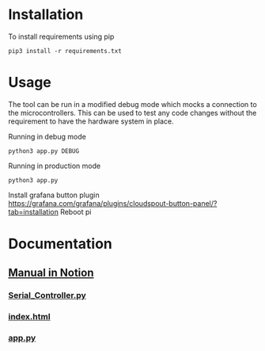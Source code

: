 # Installation

To install requirements using pip
```
pip3 install -r requirements.txt
```

# Usage

The tool can be run in a modified debug mode which mocks a connection to the microcontrollers. This can be used to test any code changes without the requirement to have the hardware system in place. 

Running in debug mode
```
python3 app.py DEBUG
```

Running in production mode
```
python3 app.py
```

Install grafana button plugin
https://grafana.com/grafana/plugins/cloudspout-button-panel/?tab=installation
Reboot pi

# Documentation

## [Manual in Notion](https://www.notion.so/AeroMavs-Triton-Flask-73c10addb0214e17bf424c82b9e43e5e?pvs=4)

### [Serial_Controller.py](https://www.notion.so/Serial_Controller-py-code-59923a3c92a44c968775d11b5c7b4403?pvs=4)

### [index.html](https://www.notion.so/index-html-code-04c9bda122854871aeccde38460a3e0c?pvs=4)

### [app.py](https://www.notion.so/app-py-7a0071476db14e13a7e70aee088d24ca?pvs=4)
